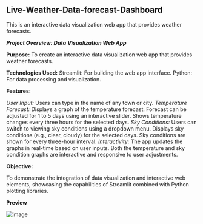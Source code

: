 ## Live-Weather-Data-forecast-Dashboard
This is an interactive data visualization web app that provides weather forecasts.

***Project Overview: Data Visualization Web App***

**Purpose:**
To create an interactive data visualization web app that provides weather forecasts.

**Technologies Used:**
Streamlit: For building the web app interface.
Python: For data processing and visualization.


**Features:**

*User Input:* Users can type in the name of any town or city.
*Temperature Forecast:* Displays a graph of the temperature forecast.
Forecast can be adjusted for 1 to 5 days using an interactive slider.
Shows temperature changes every three hours for the selected days.
*Sky Conditions:*
Users can switch to viewing sky conditions using a dropdown menu.
Displays sky conditions (e.g., clear, cloudy) for the selected days.
Sky conditions are shown for every three-hour interval.
*Interactivity:*
The app updates the graphs in real-time based on user inputs.
Both the temperature and sky condition graphs are interactive and responsive to user adjustments.


**Objective:**

To demonstrate the integration of data visualization and interactive web elements, showcasing the capabilities of Streamlit combined with Python plotting libraries.


**Preview**

![image](https://github.com/user-attachments/assets/a2766f3a-9ac2-499d-b38e-311d4a47aea7)

